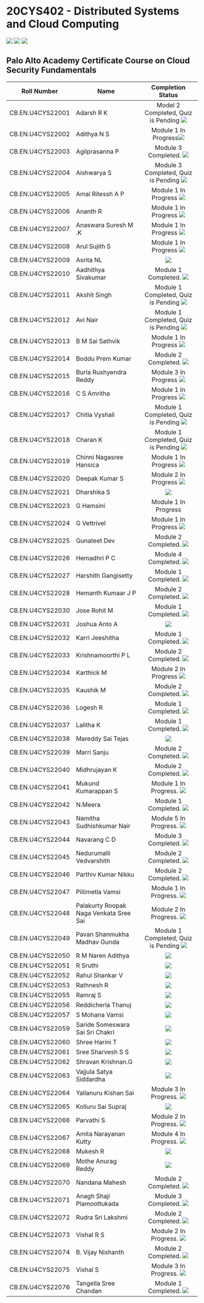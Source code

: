 # 20CYS402 - Distributed Systems and Cloud Computing
![](https://img.shields.io/badge/Batch-22CYS-lightgreen) ![](https://img.shields.io/badge/UG-blue) ![](https://img.shields.io/badge/Subject-DSCC-blue) <br/>

## Palo Alto Academy Certificate Course on Cloud Security Fundamentals

| Roll Number         | Name                                      | 			Completion Status		    |
|:-------------------:|-------------------------------------------|:-----------------------------:|
| CB.EN.U4CYS22001    | Adarsh R K                                | Model  2 Completed, Quiz is Pending [![](https://img.shields.io/badge/-Date-)]() |
| CB.EN.U4CYS22002    | Adithya N S                               | Module 1 In Progress[![](https://img.shields.io/badge/-Date-)]() |
| CB.EN.U4CYS22003    | Agilprasanna P                            | Module 3 Completed. [![](https://img.shields.io/badge/-Date-)]() |
| CB.EN.U4CYS22004    | Aishwarya S                               | Module 3 Completed, Quiz is Pending [![](https://img.shields.io/badge/-Date-)]() |
| CB.EN.U4CYS22005    | Amal Ritessh A P                          | Module 1 In Progress [![](https://img.shields.io/badge/-Date-)]() |
| CB.EN.U4CYS22006    | Ananth R                                  | Module 1 In Progress [![](https://img.shields.io/badge/-Date-)]() |
| CB.EN.U4CYS22007    | Anaswara Suresh M .K                      | Module 1 In Progress [![](https://img.shields.io/badge/-Date-)]() |
| CB.EN.U4CYS22008    | Arul Sujith S                             | Module 1 In Progress [![](https://img.shields.io/badge/-Date-)]() |
| CB.EN.U4CYS22009    | Asrita NL                                 | [![](https://img.shields.io/badge/-Completed-gold)]() |
| CB.EN.U4CYS22010    | Aadhithya Sivakumar                       | Module 1 Completed. [![](https://img.shields.io/badge/-Date-)]() |
| CB.EN.U4CYS22011    | Akshit Singh                              | Module 1 Completed, Quiz is Pending [![](https://img.shields.io/badge/-Date-)]() |
| CB.EN.U4CYS22012    | Avi Nair                                  | Module 1 Completed, Quiz is Pending [![](https://img.shields.io/badge/-Date-)]() |
| CB.EN.U4CYS22013    | B M Sai Sathvik                           | Module 1 In Progress [![](https://img.shields.io/badge/-Date-)]() |
| CB.EN.U4CYS22014    | Boddu Prem Kumar                          | Module 2 Completed. [![](https://img.shields.io/badge/-Date-)]() |
| CB.EN.U4CYS22015    | Burla Rushyendra Reddy                    | Module 3 In Progress [![](https://img.shields.io/badge/-Date-)]() |
| CB.EN.U4CYS22016    | C S Amritha                               | Module 1 In Progress [![](https://img.shields.io/badge/-Date-)]() |
| CB.EN.U4CYS22017    | Chitla Vyshali                            | Module 1 Completed, Quiz is Pending [![](https://img.shields.io/badge/-Date-)]() |
| CB.EN.U4CYS22018    | Charan K                                  | Module 1 Completed, Quiz is Pending [![](https://img.shields.io/badge/-Date-)]() |
| CB.EN.U4CYS22019    | Chinni Nagasree Hansica                   | Module 1 In Progress [![](https://img.shields.io/badge/-Date-)]() |
| CB.EN.U4CYS22020    | Deepak Kumar S                            | Module 2 In Progress [![](https://img.shields.io/badge/-Date-)]() |
| CB.EN.U4CYS22021    | Dharshika S                               | [![](https://img.shields.io/badge/-Completed-gold)]()  |
| CB.EN.U4CYS22023    | G Hamsini                                 | Module 1 In Progress |
| CB.EN.U4CYS22024    | G Vettrivel                               | Module 1 In Progress [![](https://img.shields.io/badge/-Date-)]() |
| CB.EN.U4CYS22025    | Gunateet Dev                              | Module 2 Completed. [![](https://img.shields.io/badge/-Date-)]() |
| CB.EN.U4CYS22026    | Hemadhri P C                              | Module 4 Completed. [![](https://img.shields.io/badge/-Date-)]() |
| CB.EN.U4CYS22027    | Harshith Gangisetty                       | Module 1 Completed. [![](https://img.shields.io/badge/-Date-)]() |
| CB.EN.U4CYS22028    | Hemanth Kumaar J P                        | Module 2 Completed. [![](https://img.shields.io/badge/-Date-)]() |
| CB.EN.U4CYS22030    | Jose Rohit M                              | Module 1 Completed. [![](https://img.shields.io/badge/-Date-)]() |
| CB.EN.U4CYS22031    | Joshua Anto A                             | [![](https://img.shields.io/badge/-Completed-gold)]() |
| CB.EN.U4CYS22032    | Karri Jeeshitha                           | Module 1 Completed. [![](https://img.shields.io/badge/-Date-)]() |
| CB.EN.U4CYS22033    | Krishnamoorthi P L                        | Module 2 Completed. [![](https://img.shields.io/badge/-Date-)]() |
| CB.EN.U4CYS22034    | Karthick M                                | Module 2 In Progress [![](https://img.shields.io/badge/-Date-)]() |
| CB.EN.U4CYS22035    | Kaushik M                                 | Module 2 Completed. [![](https://img.shields.io/badge/-Date-)]() |
| CB.EN.U4CYS22036    | Logesh R                                  | Module 1 Completed. [![](https://img.shields.io/badge/-Date-)]() |
| CB.EN.U4CYS22037    | Lalitha K                                 | Module 1 Completed. [![](https://img.shields.io/badge/-Date-)]() |
| CB.EN.U4CYS22038    | Mareddy Sai Tejas                         | [![](https://img.shields.io/badge/-Date-)]() |
| CB.EN.U4CYS22039    | Marri Sanju                               | Module 2 Completed. [![](https://img.shields.io/badge/-Date-)]() |
| CB.EN.U4CYS22040    | Midhrujayan K                             | Module 2 Completed. [![](https://img.shields.io/badge/-Date-)]() |
| CB.EN.U4CYS22041    | Mukund Kumarappan S                       | Module 1 In Progress. [![](https://img.shields.io/badge/-Date-)]() |
| CB.EN.U4CYS22042    | N.Meera                                   | Module 1 Completed. [![](https://img.shields.io/badge/-Date-)]() |
| CB.EN.U4CYS22043    | Namitha Sudhishkumar Nair                 | Module 5 In Progress. [![](https://img.shields.io/badge/-Date-)]() |
| CB.EN.U4CYS22044    | Navarang C D                              | Module 3 Completed. [![](https://img.shields.io/badge/-Date-)]() |
| CB.EN.U4CYS22045    | Nedurumalli Vedvarshith                   | Module 2 Completed. [![](https://img.shields.io/badge/-Date-)]() |
| CB.EN.U4CYS22046    | Parthiv Kumar Nikku                       | Module 2 Completed. [![](https://img.shields.io/badge/-Date-)]() |
| CB.EN.U4CYS22047    | Pillimetla Vamsi                          | Module 1 In Progress. [![](https://img.shields.io/badge/-Date-)]() |
| CB.EN.U4CYS22048    | Palakurty Roopak Naga Venkata Sree Sai    | Module 2 In Progress. [![](https://img.shields.io/badge/-Date-)]() |
| CB.EN.U4CYS22049    | Pavan Shanmukha Madhav Gunda              | Module 1 Completed, Quiz is Pending [![](https://img.shields.io/badge/-Date-)]() |
| CB.EN.U4CYS22050    | R M Naren Adithya                         | [![](https://img.shields.io/badge/-Date-)]() |
| CB.EN.U4CYS22051    | R Sruthi                                  | [![](https://img.shields.io/badge/-Not_Registered-darkred)]() |
| CB.EN.U4CYS22052    | Rahul Shankar V                           | [![](https://img.shields.io/badge/-Date-)]() |
| CB.EN.U4CYS22053    | Rathnesh R                                | [![](https://img.shields.io/badge/-Date-)]() |
| CB.EN.U4CYS22055    | Ramraj S                                  | [![](https://img.shields.io/badge/-Date-)]() |
| CB.EN.U4CYS22056    | Reddicherla Thanuj                        | [![](https://img.shields.io/badge/-Date-)]() |
| CB.EN.U4CYS22057    | S Mohana Vamsi                            | [![](https://img.shields.io/badge/-Date-)]() |
| CB.EN.U4CYS22059    | Saride Someswara Sai Sri Chakri           | [![](https://img.shields.io/badge/-Date-)]() |
| CB.EN.U4CYS22060    | Shree Harini T                            | [![](https://img.shields.io/badge/-Date-)]() |
| CB.EN.U4CYS22061    | Sree Sharvesh S S                         | [![](https://img.shields.io/badge/-Date-)]() |
| CB.EN.U4CYS22062    | Shravan Krishnan.G                        | [![](https://img.shields.io/badge/-Date-)]() |
| CB.EN.U4CYS22063    | Vajjula Satya Siddardha                   | [![](https://img.shields.io/badge/-Date-)]() |
| CB.EN.U4CYS22064    | Yallanuru Kishan Sai                      | Module 3 In Progress. [![](https://img.shields.io/badge/-Date-)]() |
| CB.EN.U4CYS22065    | Kolluru Sai Supraj                        | [![](https://img.shields.io/badge/-Not_Registered-darkred)]() |
| CB.EN.U4CYS22066    | Parvathi S                                | Module 2 In Progress. [![](https://img.shields.io/badge/-Date-)]() |
| CB.EN.U4CYS22067    | Amita Narayanan Kutty                     | Module 4 In Progress. [![](https://img.shields.io/badge/-Date-)]() |
| CB.EN.U4CYS22068    | Mukesh R                                  | [![](https://img.shields.io/badge/-Not_Registered-darkred)]() |
| CB.EN.U4CYS22069    | Mothe Anurag Reddy                        | [![](https://img.shields.io/badge/-Completed-gold)]()  |
| CB.EN.U4CYS22070    | Nandana Mahesh                            | Module 2 Completed. [![](https://img.shields.io/badge/-Date-)]() |
| CB.EN.U4CYS22071    | Anagh Shaji Plamoottukada                 | Module 3 Completed. [![](https://img.shields.io/badge/-Date-)]() |
| CB.EN.U4CYS22072    | Rudra Sri Lakshmi                         | Module 2 Completed. [![](https://img.shields.io/badge/-Date-)]() |
| CB.EN.U4CYS22073    | Vishal R S                                | Module 2 In Progress. [![](https://img.shields.io/badge/-Date-)]() |
| CB.EN.U4CYS22074    | B. Vijay Nishanth                         | Module 2 Completed. [![](https://img.shields.io/badge/-Date-)]() |
| CB.EN.U4CYS22075    | Vishal S                                  | Module 3 In Progress. [![](https://img.shields.io/badge/-Date-)]() |
| CB.EN.U4CYS22076    | Tangella Sree Chandan                     | Module 1 Completed. [![](https://img.shields.io/badge/-Date-)]() |
